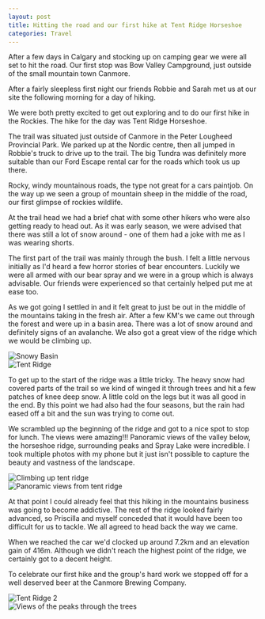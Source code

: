 ```yaml
---
layout: post
title: Hitting the road and our first hike at Tent Ridge Horseshoe
categories: Travel
---
```


After a few days in Calgary and stocking up on camping gear we were all set to hit the road. Our first stop was Bow Valley Campground, just outside of the small mountain town Canmore.

After a fairly sleepless first night our friends Robbie and Sarah met us at our site the following morning for a day of hiking.

We were both pretty excited to get out exploring and to do our first hike in the Rockies. The hike for the day was Tent Ridge Horseshoe.

The trail was situated just outside of Canmore in the Peter Lougheed Provincial Park. We parked up at the Nordic centre, then all jumped in Robbie's truck to drive up to the trail. The big Tundra was definitely more suitable than our Ford Escape rental car for the roads which took us up there.

Rocky, windy mountainous roads, the type not great for a cars paintjob. On the way up we seen a group of mountain sheep in the middle of the road, our first glimpse of rockies wildlife.

At the trail head we had a brief chat with some other hikers who were also getting ready to head out. As it was early season, we were advised that there was still a lot of snow around - one of them had a joke with me as I was wearing shorts.

The first part of the trail was mainly through the bush. I felt a little nervous initially as I'd heard a few horror stories of bear encounters. Luckily we were all armed with our bear spray and we were in a group which is always advisable. Our friends were experienced so that certainly helped put me at ease too.

As we got going I settled in and it felt great to just be out in the middle of the mountains taking in the fresh air. After a few KM's we came out through the forest and were up in a basin area. There was a lot of snow around and definitely signs of an avalanche. We also got a great view of the ridge which we would be climbing up.

<img src="/images/snowy-basin.jpg"
  srcset="/images/snowy-basin-sm.jpg 480w, /images/snowy-basin-sm-2x.jpg 960w, /images/snowy-basin.jpg 700w, /images/snowy-basin-2x.jpg 1400w"
  sizes="(max-width: 500px) 480px" alt="Snowy Basin">
<br>
<img src="/images/tent-ridge.jpg"
  srcset="/images/tent-ridge-sm.jpg 480w, /images/tent-ridge-sm-2x.jpg 960w, /images/tent-ridge.jpg 700w, /images/tent-ridge-2x.jpg 1400w"
  sizes="(max-width: 500px) 480px" alt="Tent Ridge">

To get up to the start of the ridge was a little tricky. The heavy snow had covered parts of the trail so we kind of winged it through trees and hit a few patches of knee deep snow. A little cold on the legs but it was all good in the end. By this point we had also had the four seasons, but the rain had eased off a bit and the sun was trying to come out.

We scrambled up the beginning of the ridge and got to a nice spot to stop for lunch. The views were amazing!!! Panoramic views of the valley below, the horseshoe ridge, surrounding peaks and Spray Lake were incredible. I took multiple photos with my phone but it just isn't possible to capture the beauty and vastness of the landscape.

<img src="/images/climbing-up-tent-ridge.jpg"
  srcset="/images/climbing-up-tent-ridge-sm.jpg 480w, /images/climbing-up-tent-ridge-sm-2x.jpg 960w, /images/climbing-up-tent-ridge.jpg 700w, /images/climbing-up-tent-ridge-2x.jpg 1400w"
  sizes="(max-width: 500px) 480px" alt="Climbing up tent ridge">
<br>
<img src="/images/panoramic-views-from-tent-ridge.jpg"
  srcset="/images/panoramic-views-from-tent-ridge-sm.jpg 480w, /images/panoramic-views-from-tent-ridge-sm-2x.jpg 960w, /images/panoramic-views-from-tent-ridge.jpg 700w, /images/panoramic-views-from-tent-ridge-2x.jpg 1400w"
  sizes="(max-width: 500px) 480px" alt="Panoramic views from tent ridge">

At that point I could already feel that this hiking in the mountains business was going to become addictive. The rest of the ridge looked fairly advanced, so Priscilla and myself conceded that it would have been too difficult for us to tackle. We all agreed to head back the way we came.

When we reached the car we'd clocked up around 7.2km and an elevation gain of 416m. Although we didn't reach the highest point of the ridge, we certainly got to a decent height.

To celebrate our first hike and the group's hard work we stopped off for a well deserved beer at the Canmore Brewing Company.

<img src="/images/tent-ridge-2.jpg"
  srcset="/images/tent-ridge-2-sm.jpg 480w, /images/tent-ridge-2-sm-2x.jpg 960w, /images/tent-ridge-2.jpg 700w, /images/tent-ridge-2-2x.jpg 1400w"
  sizes="(max-width: 500px) 480px" alt="Tent Ridge 2">
<br>
<img src="/images/views-of-the-peaks-through-the-trees.jpg"
  srcset="/images/views-of-the-peaks-through-the-trees.jpg 480w, /images/views-of-the-peaks-through-the-trees-sm-2x.jpg 960w, /images/views-of-the-peaks-through-the-trees.jpg 700w, /images/views-of-the-peaks-through-the-trees-2x.jpg 1400w"
  sizes="(max-width: 500px) 480px" alt="Views of the peaks through the trees">
